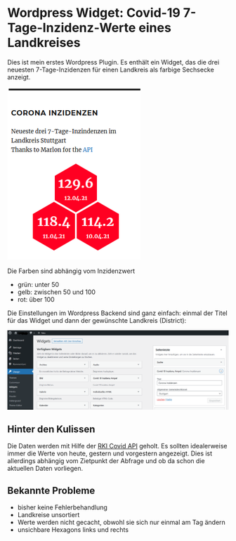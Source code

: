 # Wordpress Widget: Covid-19 7-Tage-Inzidenz-Werte eines Landkreises

Dies ist mein erstes Wordpress Plugin. Es enthält ein Widget, das die drei neuesten 7-Tage-Inzidenzen für einen Landkreis als farbige Sechsecke anzeigt.

![widget](widget.PNG)

Die Farben sind abhängig vom Inzidenzwert
* grün: unter 50
* gelb: zwischen 50 und 100
* rot: über 100

Die Einstellungen im Wordpress Backend sind ganz einfach: einmal der Titel für das Widget und dann der gewünschte Landkreis (District):

![backend](backend.PNG)

## Hinter den Kulissen
Die Daten werden mit Hilfe der [RKI Covid API](https://github.com/marlon360/rki-covid-api) geholt. Es sollten idealerweise immer die Werte von heute, gestern und vorgestern angezeigt. Dies ist allerdings abhängig vom Zietpunkt der Abfrage und ob da schon die aktuellen Daten vorliegen.


## Bekannte Probleme

* bisher keine Fehlerbehandlung
* Landkreise unsortiert
* Werte werden nicht gecacht, obwohl sie sich nur einmal am Tag ändern
* unsichbare Hexagons links und rechts
